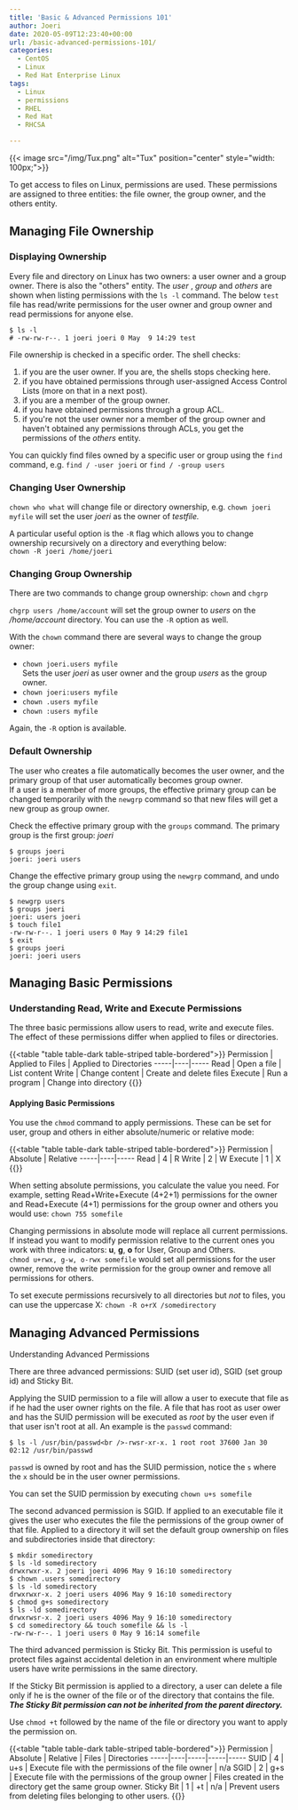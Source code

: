```yaml
---
title: 'Basic & Advanced Permissions 101'
author: Joeri
date: 2020-05-09T12:23:40+00:00
url: /basic-advanced-permissions-101/
categories:
  - CentOS
  - Linux
  - Red Hat Enterprise Linux
tags:
  - Linux
  - permissions
  - RHEL
  - Red Hat
  - RHCSA

---
```


{{< image src="/img/Tux.png" alt="Tux" position="center" style="width: 100px;">}}

To get access to files on Linux, permissions are used. These permissions are assigned to three entities: the file owner, the group owner, and the others entity. 

## Managing File Ownership

### Displaying Ownership

Every file and directory on Linux has two owners: a user owner and a group owner. There is also the "others" entity. The _user_ , _group_ and _others_ are shown when listing permissions with the `ls -l` command. The below `test` file has read/write permissions for the user owner and group owner and read permissions for anyone else.

```
$ ls -l
# -rw-rw-r--. 1 joeri joeri 0 May  9 14:29 test
```

File ownership is checked in a specific order. The shell checks:

  1. if you are the user owner. If you are, the shells stops checking here.
  2. if you have obtained permissions through user-assigned Access Control Lists (more on that in a next post). 
  3. if you are a member of the group owner.
  4. if you have obtained permissions through a group ACL.
  5. if you're not the user owner nor a member of the group owner and haven't obtained any permissions through ACLs, you get the permissions of the _others_ entity.

You can quickly find files owned by a specific user or group using the `find` command, e.g. `find / -user joeri` or `find / -group users`

### Changing User Ownership

`chown who what` will change file or directory ownership, e.g. `chown joeri myfile` will set the user _joeri_ as the owner of _testfile._  
  
A particular useful option is the `-R` flag which allows you to change ownership recursively on a directory and everything below:  
`chown -R joeri /home/joeri`

### Changing Group Ownership

There are two commands to change group ownership: `chown` and `chgrp`

`chgrp users /home/account` will set the group owner to _users_ on the _/home/account_ directory. You can use the `-R` option as well.

With the `chown` command there are several ways to change the group owner:

  * `chown joeri.users myfile`  
    Sets the user _joeri_ as user owner and the group _users_ as the group owner.
  * `chown joeri:users myfile`
  * `chown .users myfile`
  * `chown :users myfile`

Again, the `-R` option is available.

### Default Ownership

The user who creates a file automatically becomes the user owner, and the primary group of that user automatically becomes group owner.  
If a user is a member of more groups, the effective primary group can be changed temporarily with the `newgrp` command so that new files will get a new group as group owner.

Check the effective primary group with the `groups` command. The primary group is the first group: _joeri_

```
$ groups joeri
joeri: joeri users
```

Change the effective primary group using the `newgrp` command, and undo the group change using `exit`.

```
$ newgrp users
$ groups joeri
joeri: users joeri
$ touch file1
-rw-rw-r--. 1 joeri users 0 May 9 14:29 file1
$ exit
$ groups joeri
joeri: joeri users
```

## Managing Basic Permissions

### Understanding Read, Write and Execute Permissions

The three basic permissions allow users to read, write and execute files. The effect of these permissions differ when applied to files or directories.


{{<table "table table-dark table-striped table-bordered">}}
Permission | Applied to Files | Applied to Directories
-----|----|-----
Read  | Open a file | List content
Write     | Change content | Create and delete files
Execute    | Run a program | Change into directory
{{</table>}}


#### Applying Basic Permissions

You use the `chmod` command to apply permissions. These can be set for user, group and others in either absolute/numeric or relative mode:

{{<table "table table-dark table-striped table-bordered">}}
Permission | Absolute | Relative
-----|----|-----
Read  | 4 | R
Write     | 2 | W
Execute    | 1 | X
{{</table>}}


When setting absolute permissions, you calculate the value you need. For example, setting Read+Write+Execute (4+2+1) permissions for the owner and Read+Execute (4+1) permissions for the group owner and others you would use: `chown 755 somefile`

Changing permissions in absolute mode will replace all current permissions. If instead you want to modify permission relative to the current ones you work with three indicators: **u**, **g**, **o** for User, Group and Others.  
`chmod u+rwx, g-w, o-rwx somefile` would set all permissions for the user owner, remove the write permission for the group owner and remove all permissions for others. 

To set execute permissions recursively to all directories but _not_ to files, you can use the uppercase X: `chown -R o+rX /somedirectory`

## Managing Advanced Permissions

Understanding Advanced Permissions

There are three advanced permissions: SUID (set user id), SGID (set group id) and Sticky Bit.

Applying the SUID permission to a file will allow a user to execute that file as if he had the user owner rights on the file. A file that has root as user ower and has the SUID permission will be executed as _root_ by the user even if that user isn't root at all. An example is the `passwd` command:

```
$ ls -l /usr/bin/passwd<br />-rwsr-xr-x. 1 root root 37600 Jan 30 02:12 /usr/bin/passwd
```

`passwd` is owned by root and has the SUID permission, notice the `s` where the `x` should be in the user owner permissions. 

You can set the SUID permission by executing `chown u+s somefile`

The second advanced permission is SGID. If applied to an executable file it gives the user who executes the file the permissions of the group owner of that file. Applied to a directory it will set the default group ownership on files and subdirectories inside that directory:

```
$ mkdir somedirectory
$ ls -ld somedirectory
drwxrwxr-x. 2 joeri joeri 4096 May 9 16:10 somedirectory
$ chown .users somedirectory
$ ls -ld somedirectory
drwxrwxr-x. 2 joeri users 4096 May 9 16:10 somedirectory
$ chmod g+s somedirectory
$ ls -ld somedirectory
drwxrwsr-x. 2 joeri users 4096 May 9 16:10 somedirectory
$ cd somedirectory && touch somefile && ls -l
-rw-rw-r--. 1 joeri users 0 May 9 16:14 somefile
```

The third advanced permission is Sticky Bit. This permission is useful to protect files against accidental deletion in an environment where multiple users have write permissions in the same directory.  
  
If the Sticky Bit permission is applied to a directory, a user can delete a file only if he is the owner of the file or of the directory that contains the file.  
***The Sticky Bit permission can not be inherited from the parent directory.***

Use `chmod +t` followed by the name of the file or directory you want to apply the permission on.

{{<table "table table-dark table-striped table-bordered">}}
Permission | Absolute | Relative | Files | Directories
-----|----|-----|-----|-----
SUID  | 4 | u+s | Execute file with the permissions of the file owner | n/a
SGID     | 2 | g+s | Execute file with the permissions of the group owner | Files created in the directory get the same group owner.
Sticky Bit | 1 | +t | n/a | Prevent users from deleting files belonging to other users.
{{</table>}}
